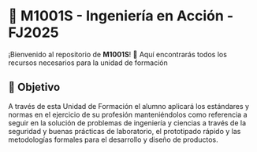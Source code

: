 # 🚀 M1001S - Ingeniería en Acción - FJ2025

¡Bienvenido al repositorio de **M1001S**! 🎯 Aquí encontrarás todos los recursos necesarios para la unidad de formación  

## 🎯 Objetivo  
A través de esta Unidad de Formación el alumno aplicará los estándares y normas en el ejercicio de su profesión manteniéndolos
como referencia a seguir en la solución de problemas de ingeniería y ciencias a través de la seguridad y buenas prácticas de
laboratorio, el prototipado rápido y las metodologías formales para el desarrollo y diseño de productos.
